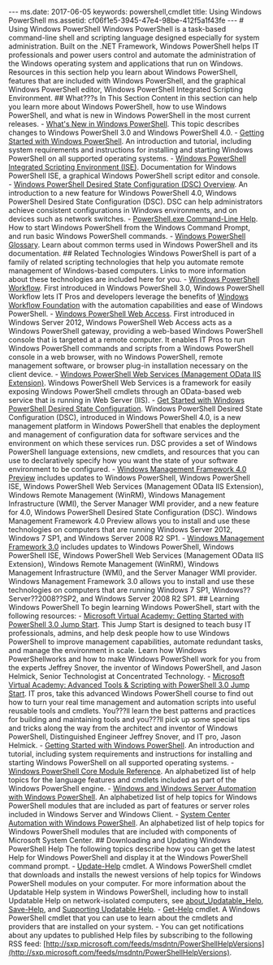 --- ms.date:  2017-06-05 keywords:  powershell,cmdlet title:  Using Windows PowerShell ms.assetid:  cf06f1e5-3945-47e4-98be-412f5a1f43fe ---  # Using Windows PowerShell Windows PowerShell is a task-based command-line shell and scripting language designed especially for system administration. Built on the .NET Framework, Windows PowerShell helps IT professionals and power users control and automate the administration of the Windows operating system and applications that run on Windows.  Resources in this section help you learn about Windows PowerShell, features that are included with Windows PowerShell, and the graphical Windows PowerShell editor, Windows PowerShell Integrated Scripting Environment.  ## What???s In This Section Content in this section can help you learn more about Windows PowerShell, how to use Windows PowerShell, and what is new in Windows PowerShell in the most current releases.  -   [What's New in Windows PowerShell](../../whats-new/What-s-New-in-Windows-PowerShell-50.md). This topic describes changes to Windows PowerShell 3.0 and Windows PowerShell 4.0.  -   [Getting Started with Windows PowerShell](../Getting-Started-with-Windows-PowerShell.md). An introduction and tutorial, including system requirements and instructions for installing and starting Windows PowerShell on all supported operating systems.  -   [Windows PowerShell Integrated Scripting Environment &#40;ISE&#41;](Windows-PowerShell-Integrated-Scripting-Environment--ISE-.md). Documentation for Windows PowerShell ISE, a graphical Windows PowerShell script editor and console.  -   [Windows PowerShell Desired State Configuration (DSC) Overview](https://technet.microsoft.com/en-us/library/04c9e716-822c-40f0-8fdf-f2dda8abd888). An introduction to a new feature for Windows PowerShell 4.0, Windows PowerShell Desired State Configuration (DSC). DSC can help administrators achieve consistent configurations in Windows environments, and on devices such as network switches.  -   [PowerShell.exe Command-Line Help](../../core-powershell/console/PowerShell.exe-Command-Line-Help.md). How to start Windows PowerShell from the Windows Command Prompt, and run basic Windows PowerShell commands.  -   [Windows PowerShell Glossary](../../Windows-PowerShell-Glossary.md). Learn about common terms used in Windows PowerShell and its documentation.  ## Related Technologies Windows PowerShell is part of a family of related scripting technologies that help you automate remote management of Windows-based computers. Links to more information about these technologies are included here for you.  -   [Windows PowerShell Workflow](http://technet.microsoft.com/library/jj134242.aspx). First introduced in Windows PowerShell 3.0, Windows PowerShell Workflow lets IT Pros and developers leverage the benefits of [Windows Workflow Foundation](http://msdn.microsoft.com/library/ee342461.aspx) with the automation capabilities and ease of Windows PowerShell.  -   [Windows PowerShell Web Access](http://technet.microsoft.com/library/hh831611.aspx). First introduced in Windows Server 2012, Windows PowerShell Web Access acts as a Windows PowerShell gateway, providing a web-based Windows PowerShell console that is targeted at a remote computer. It enables IT Pros to run Windows PowerShell commands and scripts from a Windows PowerShell console in a web browser, with no Windows PowerShell, remote management software, or browser plug-in installation necessary on the client device.  -   [Windows PowerShell Web Services (Management OData IIS Extension)](http://msdn.microsoft.com/library/windows/desktop/hh880865.aspx). Windows PowerShell Web Services is a framework for easily exposing Windows PowerShell cmdlets through an OData-based web service that is running in Web Server (IIS).  -   [Get Started with Windows PowerShell Desired State Configuration](https://technet.microsoft.com/en-us/library/c134aa32-b085-4656-9a89-955d8ff768d0). Windows PowerShell Desired State Configuration (DSC), introduced in Windows PowerShell 4.0, is a new management platform in Windows PowerShell that enables the deployment and management of configuration data for software services and the environment on which these services run. DSC provides a set of Windows PowerShell language extensions, new cmdlets, and resources that you can use to declaratively specify how you want the state of your software environment to be configured.  -   [Windows Management Framework 4.0 Preview](http://go.microsoft.com/fwlink/?LinkID=293881) includes updates to Windows PowerShell, Windows PowerShell ISE, Windows PowerShell Web Services (Management OData IIS Extension), Windows Remote Management (WinRM), Windows Management Infrastructure (WMI), the Server Manager WMI provider, and a new feature for 4.0, Windows PowerShell Desired State Configuration (DSC). Windows Management Framework 4.0 Preview allows you to install and use these technologies on computers that are running Windows Server 2012, Windows 7 SP1, and Windows Server 2008 R2 SP1.  -   [Windows Management Framework 3.0](http://www.microsoft.com/download/details.aspx?id=34595) includes updates to Windows PowerShell, Windows PowerShell ISE, Windows PowerShell Web Services (Management OData IIS Extension), Windows Remote Management (WinRM), Windows Management Infrastructure (WMI), and the Server Manager WMI provider. Windows Management Framework 3.0 allows you to install and use these technologies on computers that are running Windows 7 SP1, Windows??Server??2008??SP2, and Windows Server 2008 R2 SP1.  ## Learning Windows PowerShell To begin learning Windows PowerShell, start with the following resources:  -   [Microsoft Virtual Academy: Getting Started with PowerShell 3.0 Jump Start](https://mva.microsoft.com/en-us/training-courses/getting-started-with-powershell-3-0-jump-start-8276). This Jump Start is designed to teach busy IT professionals, admins, and help desk people how to use Windows PowerShell to improve management capabilities, automate redundant tasks, and manage the environment in scale. Learn how Windows PowerShellworks and how to make Windows PowerShell work for you from the experts Jeffrey Snover, the inventor of Windows PowerShell, and Jason Helmick, Senior Technologist at Concentrated Technology.  -   [Microsoft Virtual Academy: Advanced Tools & Scripting with PowerShell 3.0 Jump Start](https://mva.microsoft.com/en-US/training-courses/advanced-tools-scripting-with-powershell-30-jump-start-8277). IT pros, take this advanced Windows PowerShell course to find out how to turn your real time management and automation scripts into useful reusable tools and cmdlets. You???ll learn the best patterns and practices for building and maintaining tools and you???ll pick up some special tips and tricks along the way from the architect and inventor of Windows PowerShell, Distinguished Engineer Jeffrey Snover, and IT pro, Jason Helmick.  -   [Getting Started with Windows PowerShell](../Getting-Started-with-Windows-PowerShell.md). An introduction and tutorial, including system requirements and instructions for installing and starting Windows PowerShell on all supported operating systems.  -   [Windows PowerShell Core Module Reference](http://technet.microsoft.com/library/hh847741(v=wps.630).aspx). An alphabetized list of help topics for the language features and cmdlets included as part of the Windows PowerShell engine.  -   [Windows and Windows Server Automation with Windows PowerShell](http://technet.microsoft.com/library/dn249523.aspx). An alphabetized list of help topics for Windows PowerShell modules that are included as part of features or server roles included in Windows Server and Windows Client.  -   [System Center Automation with Windows PowerShell](https://technet.microsoft.com/en-us/library/mt156962.aspx). An alphabetized list of help topics for Windows PowerShell modules that are included with components of Microsoft System Center.  ## Downloading and Updating Windows PowerShell Help The following topics describe how you can get the latest Help for Windows PowerShell and display it at the Windows PowerShell command prompt.  -   [Update-Help](http://technet.microsoft.com/library/hh849720.aspx) cmdlet. A Windows PowerShell cmdlet that downloads and installs the newest versions of help topics for Windows PowerShell modules on your computer.      For more information about the Updatable Help system in Windows PowerShell, including how to install Updatable Help on network-isolated computers, see [about_Updatable_Help](http://technet.microsoft.com/library/hh847735.aspx), [Save-Help](http://technet.microsoft.com/library/hh849724.aspx), and [Supporting Updatable Help](http://msdn.microsoft.com/library/hh852754.aspx).  -   [Get-Help](http://technet.microsoft.com/library/hh849696(v=wps.630).aspx) cmdlet. A Windows PowerShell cmdlet that you can use to learn about the cmdlets and providers that are installed on your system.  -   You can get notifications about any updates to published Help files by subscribing to the following RSS feed: [http://sxp.microsoft.com/feeds/msdntn/PowerShellHelpVersions](http://sxp.microsoft.com/feeds/msdntn/PowerShellHelpVersions). 
